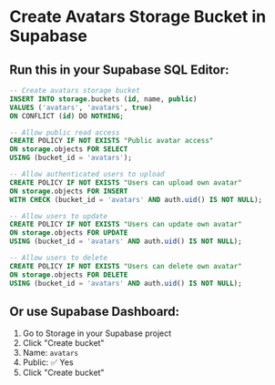 # Create Avatars Storage Bucket in Supabase

## Run this in your Supabase SQL Editor:

```sql
-- Create avatars storage bucket
INSERT INTO storage.buckets (id, name, public)
VALUES ('avatars', 'avatars', true)
ON CONFLICT (id) DO NOTHING;

-- Allow public read access
CREATE POLICY IF NOT EXISTS "Public avatar access"
ON storage.objects FOR SELECT
USING (bucket_id = 'avatars');

-- Allow authenticated users to upload
CREATE POLICY IF NOT EXISTS "Users can upload own avatar"
ON storage.objects FOR INSERT
WITH CHECK (bucket_id = 'avatars' AND auth.uid() IS NOT NULL);

-- Allow users to update
CREATE POLICY IF NOT EXISTS "Users can update own avatar"
ON storage.objects FOR UPDATE
USING (bucket_id = 'avatars' AND auth.uid() IS NOT NULL);

-- Allow users to delete
CREATE POLICY IF NOT EXISTS "Users can delete own avatar"
ON storage.objects FOR DELETE
USING (bucket_id = 'avatars' AND auth.uid() IS NOT NULL);
```

## Or use Supabase Dashboard:
1. Go to Storage in your Supabase project
2. Click "Create bucket"
3. Name: `avatars`
4. Public: ✅ Yes
5. Click "Create bucket"
